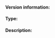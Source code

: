 <!--
Welcome to the go-ipfs bug tracker. This is for you! Please read, and then delete this text before posting it.

If you haven't yet searched the issue tracker for an existing report concerning your issue, please do so now.

The go-ipfs issues are only for bug reports and directly actionable feature requests. Read https://github.com/ipfs/community/blob/master/contributing.md#reporting-issues if your issue doesn't fit either of those categories.

If you have a *SUPPORT QUESTION*, please direct it to our forum at https://discuss.ipfs.io.

Read https://github.com/DecentralizedAccessibleContentChain/dacc-iam-filesystem/blob/master/docs/github-issue-guide.md if you are not sure how to fill in this issue.
-->

#### Version information:
<!--
Output From `ipfs version --all`

Please check dist.ipfs.io for a newer version of go-ipfs
and update if neccessary, then check again if the problem persists.
-->

#### Type:
<!-- Bug, Feature, Enhancement, Etc -->

#### Description:
<!--
This is where you get to tell us what went wrong or what feature you need. When doing so, please make sure to include *all* relevant information.

When requesting a feature, please be sure to include:

* Your motivation. Why do you need the feature?
* How the feature should work.

When reporting a bug, please try to include:

* What you were doing when you experienced the bug.
* Any error messages you saw, *where* you saw them, and what you believe may have caused them (if you have any ideas).
* When possible, steps to reliably produce the bug.
-->
